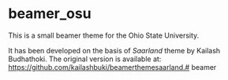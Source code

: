 # beamer_osu

This is a small beamer theme for the Ohio State University.


It has been developed on the basis of *Saarland* theme by Kailash Budhathoki. The original version is available at: https://github.com/kailashbuki/beamerthemesaarland.# beamer
